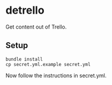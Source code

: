 detrello
========

Get content out of Trello.

Setup
-----

	bundle install
	cp secret.yml.example secret.yml

Now follow the instructions in secret.yml.